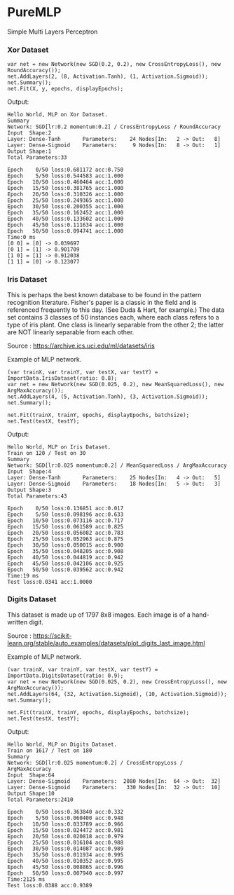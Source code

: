 # PureMLP
Simple Multi Layers Perceptron

### Xor Dataset

```
var net = new Network(new SGD(0.2, 0.2), new CrossEntropyLoss(), new RoundAccuracy());
net.AddLayers(2, (8, Activation.Tanh), (1, Activation.Sigmoid));
net.Summary();
net.Fit(X, y, epochs, displayEpochs);
```

Output:
```
Hello World, MLP on Xor Dataset.
Summary
Network: SGD[lr:0.2 momentum:0.2] / CrossEntropyLoss / RoundAccuracy
Input  Shape:2
Layer: Dense-Tanh       Parameters:    24 Nodes[In:   2 -> Out:   8]
Layer: Dense-Sigmoid    Parameters:     9 Nodes[In:   8 -> Out:   1]
Output Shape:1
Total Parameters:33

Epoch    0/50 loss:0.681172 acc:0.750
Epoch    5/50 loss:0.544583 acc:1.000
Epoch   10/50 loss:0.460464 acc:1.000
Epoch   15/50 loss:0.381765 acc:1.000
Epoch   20/50 loss:0.310326 acc:1.000
Epoch   25/50 loss:0.249365 acc:1.000
Epoch   30/50 loss:0.200355 acc:1.000
Epoch   35/50 loss:0.162452 acc:1.000
Epoch   40/50 loss:0.133602 acc:1.000
Epoch   45/50 loss:0.111634 acc:1.000
Epoch   50/50 loss:0.094741 acc:1.000
Time:0 ms
[0 0] = [0] -> 0.039697
[0 1] = [1] -> 0.901709
[1 0] = [1] -> 0.912038
[1 1] = [0] -> 0.123077
```

### Iris Dataset
This is perhaps the best known database to be found in the pattern recognition literature. Fisher's paper is a classic in the field and is referenced frequently to this day. (See Duda & Hart, for example.) The data set contains 3 classes of 50 instances each, where each class refers to a type of iris plant. One class is linearly separable from the other 2; the latter are NOT linearly separable from each other. 

Source : https://archive.ics.uci.edu/ml/datasets/iris

Example of MLP network.
```
(var trainX, var trainY, var testX, var testY) = ImportData.IrisDataset(ratio: 0.8);
var net = new Network(new SGD(0.025, 0.2), new MeanSquaredLoss(), new ArgMaxAccuracy());
net.AddLayers(4, (5, Activation.Tanh), (3, Activation.Sigmoid));
net.Summary();

net.Fit(trainX, trainY, epochs, displayEpochs, batchsize);
net.Test(testX, testY);
```

Output:

```
Hello World, MLP on Iris Dataset.
Train on 120 / Test on 30
Summary
Network: SGD[lr:0.025 momentum:0.2] / MeanSquaredLoss / ArgMaxAccuracy
Input  Shape:4
Layer: Dense-Tanh       Parameters:    25 Nodes[In:   4 -> Out:   5]
Layer: Dense-Sigmoid    Parameters:    18 Nodes[In:   5 -> Out:   3]
Output Shape:3
Total Parameters:43

Epoch    0/50 loss:0.136851 acc:0.017
Epoch    5/50 loss:0.098196 acc:0.633
Epoch   10/50 loss:0.073116 acc:0.717
Epoch   15/50 loss:0.061589 acc:0.825
Epoch   20/50 loss:0.056082 acc:0.783
Epoch   25/50 loss:0.052963 acc:0.875
Epoch   30/50 loss:0.050015 acc:0.900
Epoch   35/50 loss:0.048205 acc:0.908
Epoch   40/50 loss:0.044819 acc:0.942
Epoch   45/50 loss:0.042106 acc:0.925
Epoch   50/50 loss:0.039562 acc:0.942
Time:19 ms
Test loss:0.0341 acc:1.0000
```

### Digits Dataset

This dataset is made up of 1797 8x8 images. Each image is of a hand-written digit.

Source : https://scikit-learn.org/stable/auto_examples/datasets/plot_digits_last_image.html

Example of MLP network.
```
(var trainX, var trainY, var testX, var testY) = ImportData.DigitsDataset(ratio: 0.9);
var net = new Network(new SGD(0.025, 0.2), new CrossEntropyLoss(), new ArgMaxAccuracy());
net.AddLayers(64, (32, Activation.Sigmoid), (10, Activation.Sigmoid));
net.Summary();

net.Fit(trainX, trainY, epochs, displayEpochs, batchsize);
net.Test(testX, testY);
```

Output:

```
Hello World, MLP on Digits Dataset.
Train on 1617 / Test on 180
Summary
Network: SGD[lr:0.025 momentum:0.2] / CrossEntropyLoss / ArgMaxAccuracy
Input  Shape:64
Layer: Dense-Sigmoid    Parameters:  2080 Nodes[In:  64 -> Out:  32]
Layer: Dense-Sigmoid    Parameters:   330 Nodes[In:  32 -> Out:  10]
Output Shape:10
Total Parameters:2410

Epoch    0/50 loss:0.363840 acc:0.332
Epoch    5/50 loss:0.060400 acc:0.948
Epoch   10/50 loss:0.033789 acc:0.966
Epoch   15/50 loss:0.024472 acc:0.981
Epoch   20/50 loss:0.020818 acc:0.979
Epoch   25/50 loss:0.016104 acc:0.988
Epoch   30/50 loss:0.014087 acc:0.989
Epoch   35/50 loss:0.011934 acc:0.995
Epoch   40/50 loss:0.010352 acc:0.995
Epoch   45/50 loss:0.008865 acc:0.996
Epoch   50/50 loss:0.007940 acc:0.997
Time:2125 ms
Test loss:0.0388 acc:0.9389
```